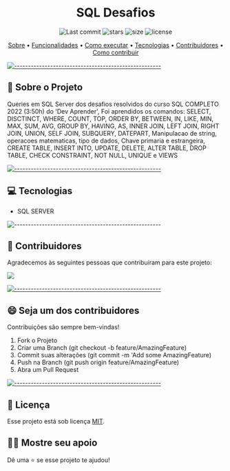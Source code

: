 <h1 align="center"> SQL Desafios </h1>

  <p align="center">
    <img alt="Last commit" src="https://img.shields.io/github/last-commit/Willian17/sql-desafios">
    <img alt="stars" src="https://img.shields.io/github/stars/Willian17/sql-desafios?logo=github">
    <img alt="size" src="https://img.shields.io/github/repo-size/Willian17/sql-desafios">
    <img alt="license" src="https://img.shields.io/github/license/Willian17/sql-desafios">
  </p>
  
  <p align="center">
    <a href="#sobre">Sobre</a> •
    <a href="#funcionalidades">Funcionalidades</a> •
    <a href="#executar">Como executar</a> •
    <a href="#tecnologias">Tecnologias</a> •
    <a href="#contribuidores">Contribuidores</a> •
    <a href="#contribuir">Como contribuir</a>
  </p>
  
  [![-----------------------------------------------------](https://raw.githubusercontent.com/andreasbm/readme/master/assets/lines/colored.png)](#sobre-o-projeto)

  ## :pushpin: Sobre o Projeto <a name="sobre"></a>
  <div>
  <p>Queries em SQL Server dos desafios resolvidos  do curso SQL COMPLETO 2022 (3:50h) do 'Dev Aprender', Foi aprendidos os comandos: SELECT, DISCTINCT, WHERE, COUNT, TOP, ORDER BY, BETWEEN, IN, LIKE, MIN, MAX, SUM, AVG, GROUP BY, HAVING, AS, INNER JOIN, LEFT JOIN, RIGHT JOIN, UNION, SELF JOIN, SUBQUERY, DATEPART, Manipulacao de string, operacoes matematicas, tipo de dados, Chave primaria e estrangeira, CREATE TABLE, INSERT INTO, UPDATE, DELETE, ALTER TABLE, DROP TABLE, CHECK CONSTRAINT, NOT NULL, UNIQUE e VIEWS</p>
  </div>
  

[![-----------------------------------------------------](https://raw.githubusercontent.com/andreasbm/readme/master/assets/lines/colored.png)](##tecnologias)

## :computer: Tecnologias <a name="tecnologias"></a>
<ul>
<li>SQL SERVER</li>
</ul>

![-----------------------------------------------------](https://raw.githubusercontent.com/andreasbm/readme/master/assets/lines/colored.png)

## 🤝 Contribuidores <a name="contribuidores"></a>

Agradecemos às seguintes pessoas que contribuíram para este projeto:

<a href = "https://github.com/Willian17/sql-desafios/graphs/contributors">
  <img src = "https://contrib.rocks/image?repo=Willian17/sql-desafios"/>
</a>


[![-----------------------------------------------------](https://raw.githubusercontent.com/andreasbm/readme/master/assets/lines/colored.png)](#contribuidores)

## 😄 Seja um dos contribuidores<br> <a name="contribuir"></a>

Contribuições são sempre bem-vindas!

1. Fork o Projeto
2. Criar uma Branch (git checkout -b feature/AmazingFeature)
3. Commit suas alterações (git commit -m 'Add some AmazingFeature)
4. Push na Branch (git push origin feature/AmazingFeature)
5. Abra um Pull Request


[![-----------------------------------------------------](https://raw.githubusercontent.com/andreasbm/readme/master/assets/lines/colored.png)](#licensa)

## 📝 Licença <a name="licenca"></a>

Esse projeto está sob licença [MIT](LICENSE.md).

## :man_astronaut: Mostre seu apoio 

Dê uma ⭐️ se esse projeto te ajudou!
